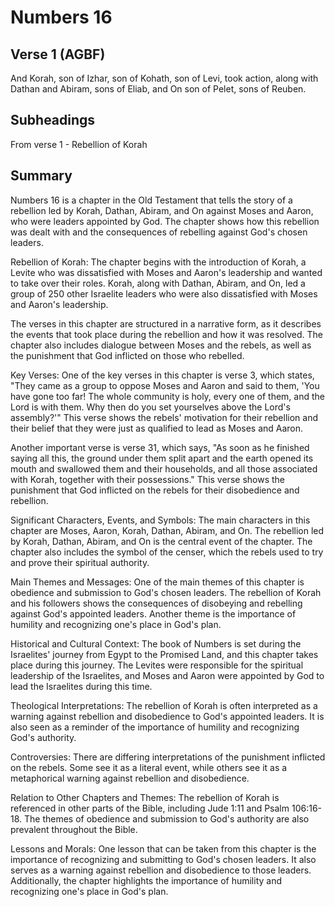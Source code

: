# Numbers 16

## Verse 1 (AGBF)

And Korah, son of Izhar, son of Kohath, son of Levi, took action, along with Dathan and Abiram, sons of Eliab, and On son of Pelet, sons of Reuben.

## Subheadings

From verse 1 - Rebellion of Korah

## Summary

Numbers 16 is a chapter in the Old Testament that tells the story of a rebellion led by Korah, Dathan, Abiram, and On against Moses and Aaron, who were leaders appointed by God. The chapter shows how this rebellion was dealt with and the consequences of rebelling against God's chosen leaders.

Rebellion of Korah:
The chapter begins with the introduction of Korah, a Levite who was dissatisfied with Moses and Aaron's leadership and wanted to take over their roles. Korah, along with Dathan, Abiram, and On, led a group of 250 other Israelite leaders who were also dissatisfied with Moses and Aaron's leadership.

The verses in this chapter are structured in a narrative form, as it describes the events that took place during the rebellion and how it was resolved. The chapter also includes dialogue between Moses and the rebels, as well as the punishment that God inflicted on those who rebelled.

Key Verses:
One of the key verses in this chapter is verse 3, which states, "They came as a group to oppose Moses and Aaron and said to them, 'You have gone too far! The whole community is holy, every one of them, and the Lord is with them. Why then do you set yourselves above the Lord's assembly?'" This verse shows the rebels' motivation for their rebellion and their belief that they were just as qualified to lead as Moses and Aaron.

Another important verse is verse 31, which says, "As soon as he finished saying all this, the ground under them split apart and the earth opened its mouth and swallowed them and their households, and all those associated with Korah, together with their possessions." This verse shows the punishment that God inflicted on the rebels for their disobedience and rebellion.

Significant Characters, Events, and Symbols:
The main characters in this chapter are Moses, Aaron, Korah, Dathan, Abiram, and On. The rebellion led by Korah, Dathan, Abiram, and On is the central event of the chapter. The chapter also includes the symbol of the censer, which the rebels used to try and prove their spiritual authority.

Main Themes and Messages:
One of the main themes of this chapter is obedience and submission to God's chosen leaders. The rebellion of Korah and his followers shows the consequences of disobeying and rebelling against God's appointed leaders. Another theme is the importance of humility and recognizing one's place in God's plan.

Historical and Cultural Context:
The book of Numbers is set during the Israelites' journey from Egypt to the Promised Land, and this chapter takes place during this journey. The Levites were responsible for the spiritual leadership of the Israelites, and Moses and Aaron were appointed by God to lead the Israelites during this time.

Theological Interpretations:
The rebellion of Korah is often interpreted as a warning against rebellion and disobedience to God's appointed leaders. It is also seen as a reminder of the importance of humility and recognizing God's authority.

Controversies:
There are differing interpretations of the punishment inflicted on the rebels. Some see it as a literal event, while others see it as a metaphorical warning against rebellion and disobedience.

Relation to Other Chapters and Themes:
The rebellion of Korah is referenced in other parts of the Bible, including Jude 1:11 and Psalm 106:16-18. The themes of obedience and submission to God's authority are also prevalent throughout the Bible.

Lessons and Morals:
One lesson that can be taken from this chapter is the importance of recognizing and submitting to God's chosen leaders. It also serves as a warning against rebellion and disobedience to those leaders. Additionally, the chapter highlights the importance of humility and recognizing one's place in God's plan.
